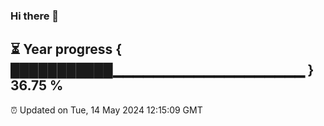 ### Hi there 👋
⏳ Year progress { ███████████▁▁▁▁▁▁▁▁▁▁▁▁▁▁▁▁▁▁▁ } 36.75 %
---
⏰ Updated on Tue, 14 May 2024 12:15:09 GMT

